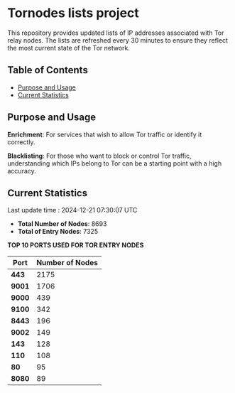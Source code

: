 # Tornodes lists project

This repository provides updated lists of IP addresses associated with Tor relay nodes. The lists are refreshed every 30 minutes to ensure they reflect the most current state of the Tor network.

## Table of Contents

- [Purpose and Usage](#purpose-and-usage)
- [Current Statistics](#current-statistics)


## Purpose and Usage

**Enrichment**: For services that wish to allow Tor traffic or identify it correctly.

**Blacklisting**: For those who want to block or control Tor traffic, understanding which IPs belong to Tor can be a starting point with a high accuracy.

## Current Statistics

Last update time : 2024-12-21 07:30:07 UTC

- **Total Number of Nodes**: 8693
- **Total of Entry Nodes**: 7325

**TOP 10 PORTS USED FOR TOR ENTRY NODES**

| **Port** | **Number of Nodes** |
|------|-----------------|
| **443**   | 2175  |
| **9001**   | 1706  |
| **9000**   | 439  |
| **9100**   | 342  |
| **8443**   | 196  |
| **9002**   | 149  |
| **143**   | 128  |
| **110**   | 108  |
| **80**   | 95  |
| **8080**   | 89  |

